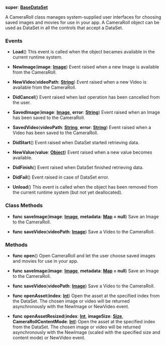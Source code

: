 **super**: **[BaseDataSet](BaseDataSet.md)**

A CameraRoll class manages system-supplied user interfaces for choosing saved images and movies for use in your app. A CameraRoll object can be used as DataSet in all the controls that accept a DataSet.

### Events

* **Load**()
This event is called when the object becames available in the current runtime system.

* **NewImage**(**image**: **[Image](Image.md)**)
Event raised when a new Image is available from the CameraRoll.

* **NewVideo**(**videoPath**: **[String](../gravity/types.md)**)
Event raised when a new Video is available from the CameraRoll.

* **DidCancel**()
Event raised when last operation has been cancelled from the user.

* **SavedImage**(**image**: **[Image](Image.md)**, **error**: **[String](../gravity/types.md)**)
Event raised when an Image has been saved to the CameraRoll.

* **SavedVideo**(**videoPath**: **[String](../gravity/types.md)**, **error**: **[String](../gravity/types.md)**)
Event raised when a Video has been saved to the CameraRoll.

* **DidStart**()
Event raised when DataSet started retrieving data.

* **NewValue**(**value**: **[Object](../gravity/types.md)**)
Event raised when a new value becomes available.

* **DidFinish**()
Event raised when DataSet finished retrieving data.

* **DidFail**()
Event raised in case of DataSet error.

* **Unload**()
This event is called when the object has been removed from the current runtime system (but not yet deallocated).



### Class Methods

* **func** **saveImage**(**image**: **[Image](Image.md)**, **metadata**: **[Map](../gravity/map.md) = null**)
Save an Image to the CameraRoll.

* **func** **saveVideo**(**videoPath**: **[Image](Image.md)**)
Save a Video to the CameraRoll.



### Methods

* **func** **open**()
Open CameraRoll and let the user choose saved images and movies for use in your app.

* **func** **saveImage**(**image**: **[Image](Image.md)**, **metadata**: **[Map](../gravity/map.md) = null**)
Save an Image to the CameraRoll.

* **func** **saveVideo**(**videoPath**: **[Image](Image.md)**)
Save a Video to the CameraRoll.

* **func** **openAsset**(**index**: **[Int](../gravity/types.md)**)
Open the asset at the specified index from the DataSet. The chosen image or video will be returned asynchronously with the NewImage or NewVideo event.

* **func** **openAssetResized**(**index**: **[Int](../gravity/types.md)**, **imageSize**: **[Size](Size.md)**, **CameraRollContentMode**: **[Int](../gravity/types.md)**)
Open the asset at the specified index from the DataSet. The chosen image or video will be returned asynchronously with the NewImage (scaled with the specified size and content mode) or NewVideo event.





